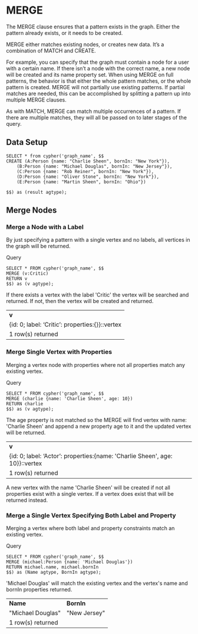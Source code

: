 # MERGE

The MERGE clause ensures that a pattern exists in the graph. Either the pattern already exists, or it needs to be created.


MERGE either matches existing nodes, or creates new data. It’s a combination of MATCH and CREATE.

For example, you can specify that the graph must contain a node for a user with a certain name. If there isn’t a node with the correct name, a new node will be created and its name property set. When using MERGE on full patterns, the behavior is that either the whole pattern matches, or the whole pattern is created. MERGE will not partially use existing patterns. If partial matches are needed, this can be accomplished by splitting a pattern up into multiple MERGE clauses.

As with MATCH, MERGE can match multiple occurrences of a pattern. If there are multiple matches, they will all be passed on to later stages of the query.

## Data Setup

```
SELECT * from cypher('graph_name', $$
CREATE (A:Person {name: "Charlie Sheen", bornIn: "New York"}),
    (B:Person {name: "Michael Douglas", bornIn: "New Jersey"}),
    (C:Person {name: "Rob Reiner", bornIn: "New York"}),
    (D:Person {name: "Oliver Stone", bornIn: "New York"}),
    (E:Person {name: "Martin Sheen", bornIn: "Ohio"})

$$) as (result agtype);
```

## Merge Nodes

### Merge a Node with a Label

By just specifying a pattern with a single vertex and no labels, all vertices in the graph will be returned.

Query

```
SELECT * FROM cypher('graph_name', $$
MERGE (v:Critic)
RETURN v
$$) as (v agtype);
```

If there exists a vertex with the label 'Critic' the vertex will be searched and returned. If not, then the vertex will be created and returned.

<table>
  <tr>
   <td><strong>v</strong>
   </td>
  </tr>
  <tr>
   <td>{id: 0; label: ‘Critic’: properties:{}}::vertex
   </td>
  </tr>
  <tr>
   <td>1 row(s) returned
   </td>
  </tr>
</table>


### Merge Single Vertex with Properties

Merging a vertex node with properties where not all properties match any existing vertex.

Query

```
SELECT * FROM cypher('graph_name', $$
MERGE (charlie {name: 'Charlie Sheen', age: 10})
RETURN charlie
$$) as (v agtype);
```

The age property is not matched so the MERGE will find vertex with name: 'Charlie Sheen' and append a new property age to it and the updated vertex will be returned.

<table>
  <tr>
   <td><strong>v</strong>
   </td>
  </tr>
  <tr>
   <td>{id: 0; label: ‘Actor’: properties:{name: 'Charlie Sheen', age: 10}}::vertex
   </td>
  </tr>
  <tr>
   <td>1 row(s) returned
   </td>
  </tr>
</table>

A new vertex with the name 'Charlie Sheen' will be created if not all properties exist with a single vertex. If a vertex does exist that will be returned instead.


### Merge a Single Vertex Specifying Both Label and Property

Merging a vertex where both label and property constraints match an existing vertex.

Query

```
SELECT * FROM cypher('graph_name', $$
MERGE (michael:Person {name: 'Michael Douglas'})
RETURN michael.name, michael.bornIn
$$) as (Name agtype, BornIn agtype);
```

'Michael Douglas' will match the existing vertex and the vertex's name and bornIn properties returned.

<table>
  <tr>
   <td><strong>Name</strong></td>
   <td><strong>BornIn</strong></td>
  </tr>
  <tr>
   <td>"Michael Douglas"</td>
   <td>"New Jersey"</td>
  </tr>
  <tr>
   <td colspan="2">1 row(s) returned</td>
  </tr>
</table>
